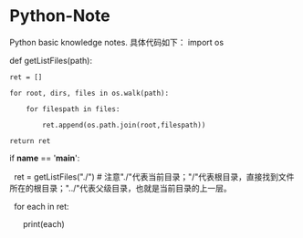 # Python-Note
Python basic knowledge notes.
具体代码如下：
import os

def getListFiles(path):

    ret = []
    
    for root, dirs, files in os.walk(path):
    
        for filespath in files:
        
            ret.append(os.path.join(root,filespath))
            
    return ret
    
if __name__ == '__main__':

    ret = getListFiles("./") # 注意"./"代表当前目录；"/"代表根目录，直接找到文件所在的根目录；"../"代表父级目录，也就是当前目录的上一层。
    
    for each in ret:
    
        print(each)
